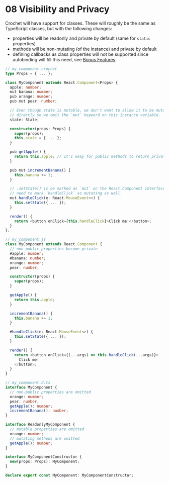 # 08 Visibility and Privacy

Crochet will have support for classes. These will roughly be the same as
TypeScript classes, but with the following changes:

- properties will be readonly and private by default (same for `static`
  properties)
- methods will be non-mutating (of the instance) and private by default
- defining callbacks as class properties will not be supported since autobinding
  will fill this need, see [Bonus Features](11_bonus_features.md).

```ts
// my_component.crochet
type Props = { ... };

class MyComponent extends React.Component<Props> {
  apple: number;
  mut banana: number;
  pub orange: number;
  pub mut pear: number;

  // Even though state is mutable, we don't want to allow it to be mutated
  // directly so we omit the `mut` keyword on this instance variable.
  state: State;

  constructor(props: Props) {
    super(props);
    this.state = { ... };
  }

  pub getApple() {
    return this.apple; // It's okay for public methods to return private data
  }

  pub mut incrementBanana() {
    this.banana += 1;
  }

  // .setState() is be marked as `mut` on the React.Component interface so we
  // need to mark `handleClick` as mutating as well.
  mut handleClick(e: React.MouseEvent<>) {
    this.setState({ ... });
  }

  render() {
    return <button onClick={this.handleClick}>Click me!</button>;
  }
};

// my_component.js
class MyComponent extends React.Component {
  // non-public properties become private
  #apple: number;
  #banana: number;
  orange: number;
  pear: number;

  constructor(props) {
    super(props);
  }

  getApple() {
    return this.apple;
  }

  incrementBanana() {
    this.banana += 1;
  }

  #handleClick(e: React.MouseEvent<>) {
    this.setState({ ... });
  }

  render() {
    return <button onClick={(...args) => this.handleClick(...args)}>
      Click me!
    </button>;
  }
}

// my_component.d.ts
interface MyComponent {
  // non-public properties are omitted
  orange: number;
  pear: number;
  getApple(): number;
  incrementBanana(): number;
}

interface ReadonlyMyComponent {
  // mutable properties are omitted
  orange: number;
  // mutating methods are omitted
  getApple(): number;
}

interface MyComponentConstructor {
  new(props: Props): MyComponent;
}

declare export const MyComponent: MyComponentConstructor;
```
